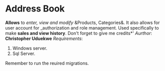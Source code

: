 # Address Book

__Allows__ to _enter, view and modify_ &Products, Categories&. 
It also allows for user account for _authorization and role management.
Used specifically to make __sales and view history__.
Don't forget to give me credits*'
*Aurthor*: __Christopher Uduekwe__
*Requirements*:
1. Windows server.
2. Sql Server.

Remember to run the reuired migrations.